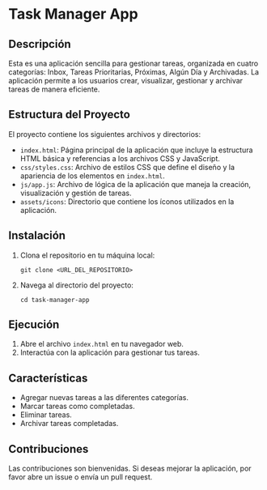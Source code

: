 # Task Manager App

## Descripción
Esta es una aplicación sencilla para gestionar tareas, organizada en cuatro categorías: Inbox, Tareas Prioritarias, Próximas, Algún Día y Archivadas. La aplicación permite a los usuarios crear, visualizar, gestionar y archivar tareas de manera eficiente.

## Estructura del Proyecto
El proyecto contiene los siguientes archivos y directorios:

- `index.html`: Página principal de la aplicación que incluye la estructura HTML básica y referencias a los archivos CSS y JavaScript.
- `css/styles.css`: Archivo de estilos CSS que define el diseño y la apariencia de los elementos en `index.html`.
- `js/app.js`: Archivo de lógica de la aplicación que maneja la creación, visualización y gestión de tareas.
- `assets/icons`: Directorio que contiene los íconos utilizados en la aplicación.

## Instalación
1. Clona el repositorio en tu máquina local:
   ```
   git clone <URL_DEL_REPOSITORIO>
   ```
2. Navega al directorio del proyecto:
   ```
   cd task-manager-app
   ```

## Ejecución
1. Abre el archivo `index.html` en tu navegador web.
2. Interactúa con la aplicación para gestionar tus tareas.

## Características
- Agregar nuevas tareas a las diferentes categorías.
- Marcar tareas como completadas.
- Eliminar tareas.
- Archivar tareas completadas.

## Contribuciones
Las contribuciones son bienvenidas. Si deseas mejorar la aplicación, por favor abre un issue o envía un pull request.